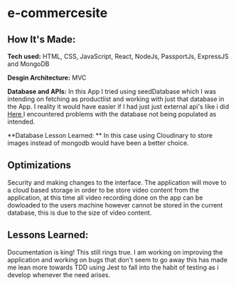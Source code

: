 # e-commercesite

## How It's Made:

**Tech used:** HTML, CSS, JavaScript, React,  NodeJs, PassportJs, ExpressJS and MongoDB

**Desgin Architecture:** MVC

**Database and APIs:** In this App I tried using seedDatabase which I was intending on fetching as productlist and working with just that database in the App. I reality it would have easier if I had just just external api's like i did <a href= "https://github.com/Felicia-Mayeyane/PantryPal-App"> Here </a> I encountered problems with the database not being populated as intended.

**Database Lesson Learned: ** In this case using Cloudinary to store  images instead of mongodb would have been a better choice.

## Optimizations

Security and making changes to the interface. The application will move to a cloud based storage in order to be store video content from the application, at this time all video recording done on the app can be dowloaded to the users machine however cannot be stored in the current database, this is due to the size of video content.



## Lessons Learned:

Documentation is king! This still rings true. I am working on improving the application and working on bugs that don't seem to go away this has made me lean more towards TDD using Jest to fall into the habit of testing as i develop whenever the need arises. 
